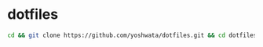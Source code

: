 # dotfiles

```bash
cd && git clone https://github.com/yoshwata/dotfiles.git && cd dotfiles && source bootstrap.sh
```
